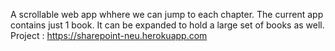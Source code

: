 A scrollable web app whhere we can jump to each chapter. The current app contains just 1 book. It can be expanded to hold a large set of books as well.
Project : https://sharepoint-neu.herokuapp.com
